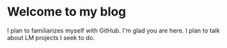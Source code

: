# Welcome to my blog

I plan to familiarizes myself with GitHub.
I'm glad you are here. I plan to talk about LM projects I seek to do.
